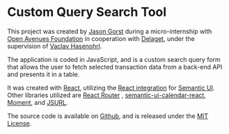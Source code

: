 # Custom Query Search Tool

This project was created by [Jason Gorst](https://jasongorst.com) during a micro-internship
with [Open Avenues Foundation](https://www.openavenuesfoundation.org) in cooperation
with [Delaget](https://www.delaget.com), under the supervision
of [Vaclav Hasenohrl](https://www.linkedin.com/in/vaclav-hasenohrl-399431116/).

The application is coded in JavaScript, and is a custom search query form that allows the user to fetch selected
transaction data from a back-end API and presents it in a table.

It was created with [React](https://reactjs.org), utilizing the [React integration](https://react.semantic-ui.com)
for [Semantic UI](https://semantic-ui.com). Other libraries utilized are [React Router](https://reactrouter.com)
, [semantic-ui-calendar-react](https://github.com/arfedulov/semantic-ui-calendar-react), [Moment](https://momentjs.com),
and [JSURL](https://github.com/Sage/jsurl).

The source code is available on [Github](https://github.com/jasongorst/custom-query-search-tool), and is released under
the [MIT License](https://choosealicense.com/licenses/mit/).
